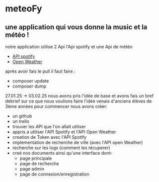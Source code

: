 # meteoFy
une application qui vous donne la music et la météo !  
---
notre application utilise 2 Api
l'Api spotify et une Api de météo
- [API spotify](https://developer.spotify.com/documentation/web-api)
- [Open Weather](https://openweathermap.org/)

après avoir fais le pull il faut faire :
- composer update
- composer dump

27.01.25 -> 03.02.25
nous avons pris l'idée de base et avons fais un bref debrief sur ce que nous voulions faire l'idée venais d'anciens élèves de 3ème années
pour commencer nous avons créer:
- un github
- un trello
- trouver les API que l'on allait utiliser
- appris a utiliser l'API Spotify et l'API Open Weather
- creation de Token avec l'API Spotify
- implementation de recherche de ville (avec l'API open Weather)
- recherche sur les logs (comment les récuperer)
- creé nos documents ainsi qu'une interface dont-
    - page principale
    - page de recherche
    - page admin
    - page de connexion/enregistration
